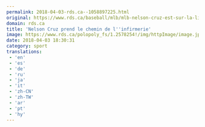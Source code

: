 ```yaml
---
permalink: 2018-04-03-rds.ca--1058897225.html
original: https://www.rds.ca/baseball/mlb/mlb-nelson-cruz-est-sur-la-liste-des-blesses-des-mariners-pour-une-periode-de-10-jours-1.6024878?localLinksEnabled=false
domain: rds.ca
title: 'Nelson Cruz prend le chemin de l''infirmerie'
image: https://www.rds.ca/polopoly_fs/1.2578254!/img/httpImage/image.jpg_gen/derivatives/details-xhdpi/image.jpg
date: 2018-04-03 18:30:31
category: sport
translations: 
 - 'en'
 - 'es'
 - 'de'
 - 'ru'
 - 'ja'
 - 'it'
 - 'zh-CN'
 - 'zh-TW'
 - 'ar'
 - 'pt'
 - 'hy'
---
```


